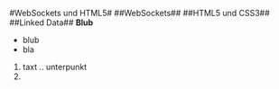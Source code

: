 #WebSockets und HTML5#
##WebSockets##
##HTML5 und CSS3##
##Linked Data##
__Blub__
* blub 
* bla
1. taxt
  .. unterpunkt
2. 
